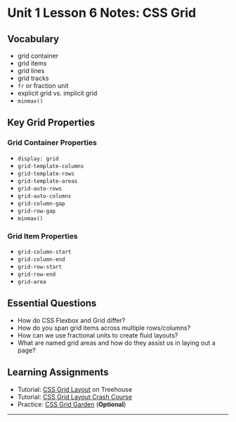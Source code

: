 # Unit 1 Lesson 6 Notes: CSS Grid

## Vocabulary
* grid container
* grid items
* grid lines
* grid tracks
* `fr` or fraction unit
* explicit grid vs. implicit grid
* `minmax()`

## Key Grid Properties
### Grid Container Properties
* `display: grid`
* `grid-template-columns`
* `grid-template-rows`
* `grid-template-areas`
* `grid-auto-rows`
* `grid-auto-columns`
* `grid-column-gap`
* `grid-row-gap`
* `minmax()`

### Grid Item Properties
* `grid-column-start`
* `grid-column-end`
* `grid-row-start`
* `grid-row-end`
* `grid-area`

## Essential Questions
* How do CSS Flexbox and Grid differ?
* How do you span grid items across multiple rows/columns?
* How can we use fractional units to create fluid layouts?
* What are named grid areas and how do they assist us in laying out a page?


## Learning Assignments
* Tutorial: [CSS Grid Layout](https://teamtreehouse.com/library/css-grid-layout) on Treehouse
* Tutorial: [CSS Grid Layout Crash Course](https://www.youtube.com/watch?v=jV8B24rSN5o)
* Practice: [CSS Grid Garden](https://cssgridgarden.com/) (**Optional**)
___
